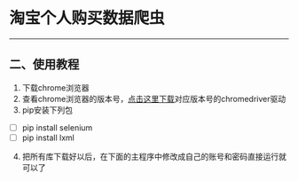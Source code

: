 
#  淘宝个人购买数据爬虫
---

## 二、使用教程

 1. 下载chrome浏览器
 2. 查看chrome浏览器的版本号，[点击这里下载](http://chromedriver.storage.googleapis.com/index.html)对应版本号的chromedriver驱动
 3. pip安装下列包
 - [ ]  pip install selenium
 - [ ]  pip install lxml
4. 把所有库下载好以后，在下面的主程序中修改成自己的账号和密码直接运行就可以了
